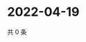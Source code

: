 # 2022-04-19

共 0 条

<!-- BEGIN WEIBO -->
<!-- 最后更新时间 Tue Apr 19 2022 12:19:13 GMT+0800 (China Standard Time) -->

<!-- END WEIBO -->

